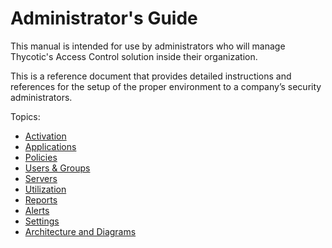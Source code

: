 [title]: # (Administration)
[tags]: # (thycotic access control)
[priority]: # (1000)
# Administrator's Guide

This manual is intended for use by administrators who will manage Thycotic's Access Control solution inside their organization.

This is a reference document that provides detailed instructions and references for the setup of the proper environment to a company’s security administrators.

Topics:

* [Activation](getting-started/index.md)
* [Applications](applications/index.md)
* [Policies](policies/index.md)
* [Users & Groups](users/index.md)
* [Servers](servers/index.md)
* [Utilization](utilization/index.md)
* [Reports](reports/index.md)
* [Alerts](alerts/index.md)
* [Settings](settings/index.md)
* [Architecture and Diagrams](diagrams/index.md)
